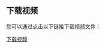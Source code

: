 ## 下载视频

您可以通过点击以下链接下载视频文件：

[下载视频](https://github.com/your-username/your-repo/raw/main/assets/videos/test.mp4)
